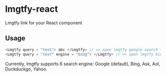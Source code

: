 # lmgtfy-react

Lmgtfy link for your React component

## Usage

``` javascript
<Lmgtfy query = "test"> abc </Lmgtfy> // => open lmgtfy google search for 'test' when click on abc
<Lmgtfy query = "test" engine = "bing"> </Lmgtfy> // => open lmgtfy bing search for 'test' when click on abc
```

Currently, lmgtfy supports 6 search engine: Google (default), Bing, Ask, Aol, Duckduckgo, Yahoo.

